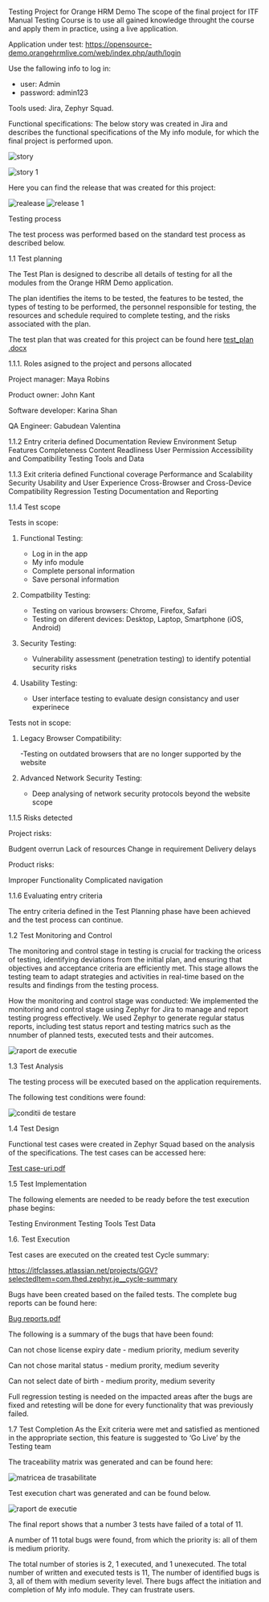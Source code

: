 Testing Project for Orange HRM Demo
The scope of the final project for ITF Manual Testing Course is to use all gained knowledge throught the course and apply them in practice, using a live application.

Application under test: https://opensource-demo.orangehrmlive.com/web/index.php/auth/login

Use the fallowing info to log in:

  - user: Admin
  - password: admin123
  
 Tools used: Jira, Zephyr Squad.

Functional specifications:
The below story was created in Jira and describes the functional specifications of the My info module, for which the final project is performed upon.

![story](https://github.com/ValentinaGabu/Gabudean-Georgiana-Valentina/assets/157517316/0f75df17-4f10-4cf4-975e-f08ca2af8ba8)

![story 1 ](https://github.com/ValentinaGabu/Gabudean-Georgiana-Valentina/assets/157517316/05983c82-bd39-4c21-940c-33de5990f225)

Here you can find the release that was created for this project:

![realease](https://github.com/ValentinaGabu/Gabudean-Georgiana-Valentina/assets/157517316/507dfa0c-4cd4-448a-a183-2b372e21b5ed)
![release 1](https://github.com/ValentinaGabu/Gabudean-Georgiana-Valentina/assets/157517316/87e47840-7571-44b8-974b-7bfef284fb9d)

Testing process

The test process was performed based on the standard test process as described below.

1.1 Test planning

The Test Plan is designed to describe all details of testing for all the modules from the Orange HRM Demo application.

The plan identifies the items to be tested, the features to be tested, the types of testing to be performed, the personnel responsible for testing, the resources and schedule required to complete testing, and the risks associated with the plan. 

The test plan that was created for this project can be found here [test_plan .docx](https://github.com/user-attachments/files/15876476/test_plan.docx)

1.1.1. Roles asigned to the project and persons allocated

Project manager: Maya Robins

Product owner: John Kant

Software developer: Karina Shan

QA Engineer: Gabudean Valentina

1.1.2 Entry criteria defined
Documentation Review
Environment Setup
Features Completeness
Content Readliness
User Permission
Accessibility and Compatibility
Testing Tools and Data

1.1.3 Exit criteria defined
Functional coverage
Performance and Scalability
Security
Usability and User Experience
Cross-Browser and Cross-Device
Compatibility
Regression Testing
Documentation and Reporting

1.1.4 Test scope

Tests in scope:

1. Functional Testing:
   
   - Log in in the app
   - My info module
   - Complete personal information
   - Save personal information
  
2. Compatbility Testing:
   
   - Testing on various browsers: Chrome, Firefox, Safari
   - Testing on diferent devices: Desktop, Laptop, Smartphone (iOS, Android)

3. Security Testing:
   
   - Vulnerability assessment (penetration testing) to identify potential security risks

4. Usability Testing:
   
   - User interface testing to evaluate design consistancy and user experinece


Tests not in scope:

1. Legacy Browser Compatibility:
   
   -Testing on outdated browsers that are no longer supported by the website

2. Advanced Network Security Testing:
   
   - Deep analysing of network security protocols beyond the website scope

1.1.5 Risks detected

Project risks:

Budgent overrun
Lack of resources
Change in requirement
Delivery delays

Product risks:

Improper Functionality
Complicated navigation

1.1.6 Evaluating entry criteria

The entry criteria defined in the Test Planning phase have been achieved and the test process can continue.

1.2 Test Monitoring and Control

The monitoring and control stage in testing is crucial for tracking the oricess of testing, identifying deviations from the initial plan, and ensuring that objectives and acceptance criteria are efficiently met. This stage allows the testing team to adapt strategies and activities in real-time based on the results and findings from the testing process.

How the monitoring and control stage was conducted:
We implemented the monitoring and control stage using Zephyr for Jira to manage and report testing progress effectively.
We used Zephyr to generate regular status reports, including test status report and testing matrics such as the nnumber of planned tests, executed tests and their autcomes.

![raport de executie](https://github.com/ValentinaGabu/Gabudean-Georgiana-Valentina/assets/157517316/4bf9f73b-c728-41fe-bb29-35e3fbf6439c)

1.3 Test Analysis

The testing process will be executed based on the application requirements. 

The following test conditions were found:

![conditii de testare](https://github.com/ValentinaGabu/Gabudean-Georgiana-Valentina/assets/157517316/5855b7e4-5446-4923-adf8-1bb9e9d7a5ff)

1.4 Test Design

Functional test cases were created in Zephyr Squad based on the analysis of the specifications. The test cases can be accessed here:

[Test case-uri.pdf](https://github.com/user-attachments/files/15883703/Test.case-uri.pdf)

1.5 Test Implementation

The following elements are needed to be ready before the test execution phase begins:

Testing Environment
Testing Tools
Test Data

1.6. Test Execution

Test cases are executed on the created test Cycle summary: 

https://itfclasses.atlassian.net/projects/GGV?selectedItem=com.thed.zephyr.je__cycle-summary

Bugs have been created based on the failed tests. The complete bug reports can be found here: 

[Bug reports.pdf](https://github.com/user-attachments/files/15883953/Bug.reports.pdf)

The following is a summary of the bugs that have been found:

Can not chose license expiry date - medium priority, medium severity

Can not chose marital status - medium prority, medium severity

Can not select date of birth - medium prority, medium severity

Full regression testing is needed on the impacted areas after the bugs are fixed and retesting will be done for every functionality that was previously failed.

1.7 Test Completion As the Exit criteria were met and satisfied as mentioned in the appropriate section, this feature is suggested to ‘Go Live’ by the Testing team

The traceability matrix was generated and can be found here: 

![matricea de trasabilitate](https://github.com/ValentinaGabu/Gabudean-Georgiana-Valentina/assets/157517316/b7b62081-278f-4268-a044-5c87bc9ab063)

Test execution chart was generated and can be found below.

![raport de executie](https://github.com/ValentinaGabu/Gabudean-Georgiana-Valentina/assets/157517316/a7fc8638-7427-49a7-8770-85653fe67321)

The final report shows that a number 3 tests have failed of a total of 11.

A number of 11 total bugs were found, from which the priority is: all of them is medium priority.

The total number of stories is 2, 1 executed, and 1 unexecuted. The total number of written and executed tests is 11, The number of identified bugs is 3, all of them with medium severity level. There bugs affect the initiation and completion of My info module. They can frustrate users.
